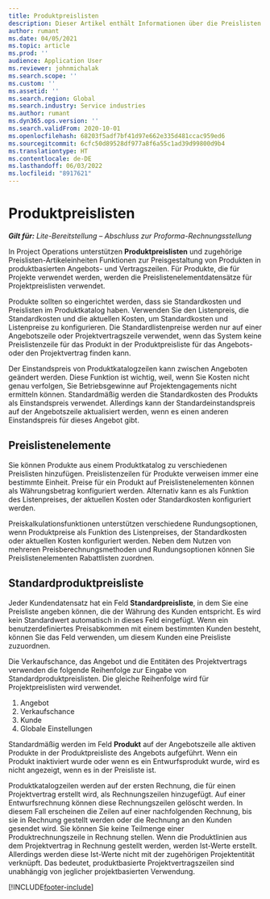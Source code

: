 ```yaml
---
title: Produktpreislisten
description: Dieser Artikel enthält Informationen über die Preislisten in der Katalogpreisgestaltung, die für Projektangebote und Verträge verwendet werden.
author: rumant
ms.date: 04/05/2021
ms.topic: article
ms.prod: ''
audience: Application User
ms.reviewer: johnmichalak
ms.search.scope: ''
ms.custom: ''
ms.assetid: ''
ms.search.region: Global
ms.search.industry: Service industries
ms.author: rumant
ms.dyn365.ops.version: ''
ms.search.validFrom: 2020-10-01
ms.openlocfilehash: 68203f5adf7bf41d97e662e335d481ccac959ed6
ms.sourcegitcommit: 6cfc50d89528df977a8f6a55c1ad39d99800d9b4
ms.translationtype: HT
ms.contentlocale: de-DE
ms.lasthandoff: 06/03/2022
ms.locfileid: "8917621"
---
```

# <a name="product-price-lists"></a>Produktpreislisten

_**Gilt für:** Lite-Bereitstellung – Abschluss zur Proforma-Rechnungsstellung_

 In Project Operations unterstützen **Produktpreislisten** und zugehörige Preislisten-Artikeleinheiten Funktionen zur Preisgestaltung von Produkten in produktbasierten Angebots- und Vertragszeilen. Für Produkte, die für Projekte verwendet werden, werden die Preislistenelementdatensätze für Projektpreislisten verwendet. 

Produkte sollten so eingerichtet werden, dass sie Standardkosten und Preislisten im Produktkatalog haben. Verwenden Sie den Listenpreis, die Standardkosten und die aktuellen Kosten, um Standardkosten und Listenpreise zu konfigurieren. Die Standardlistenpreise werden nur auf einer Angebotszeile oder Projektvertragszeile verwendet, wenn das System keine Preislistenzeile für das Produkt in der Produktpreisliste für das Angebots- oder den Projektvertrag finden kann.

Der Einstandspreis von Produktkatalogzeilen kann zwischen Angeboten geändert werden. Diese Funktion ist wichtig, weil, wenn Sie Kosten nicht genau verfolgen, Sie Betriebsgewinne auf Projektengagements nicht ermitteln können. Standardmäßig werden die Standardkosten des Produkts als Einstandspreis verwendet. Allerdings kann der Standardeinstandspreis auf der Angebotszeile aktualisiert werden, wenn es einen anderen Einstandspreis für dieses Angebot gibt.

## <a name="price-list-items"></a>Preislistenelemente

Sie können Produkte aus einem Produktkatalog zu verschiedenen Preislisten hinzufügen. Preislistenzeilen für Produkte verweisen immer eine bestimmte Einheit. Preise für ein Produkt auf Preislistenelementen können als Währungsbetrag konfiguriert werden. Alternativ kann es als Funktion des Listenpreises, der aktuellen Kosten oder Standardkosten konfiguriert werden.

Preiskalkulationsfunktionen unterstützen verschiedene Rundungsoptionen, wenn Produktpreise als Funktion des Listenpreises, der Standardkosten oder aktuellen Kosten konfiguriert werden. Neben dem Nutzen von mehreren Preisberechnungsmethoden und Rundungsoptionen können Sie Preislistenelementen Rabattlisten zuordnen. 

 
## <a name="default-product-price-list"></a>Standardproduktpreisliste
Jeder Kundendatensatz hat ein Feld **Standardpreisliste**, in dem Sie eine Preisliste angeben können, die der Währung des Kunden entspricht. Es wird kein Standardwert automatisch in dieses Feld eingefügt. Wenn ein benutzerdefiniertes Preisabkommen mit einem bestimmten Kunden besteht, können Sie das Feld verwenden, um diesem Kunden eine Preisliste zuzuordnen.

Die Verkaufschance, das Angebot und die Entitäten des Projektvertrags verwenden die folgende Reihenfolge zur Eingabe von Standardproduktpreislisten. Die gleiche Reihenfolge wird für Projektpreislisten wird verwendet.

1.  Angebot
2.  Verkaufschance
3.  Kunde
4.  Globale Einstellungen 

Standardmäßig werden im Feld **Produkt** auf der Angebotszeile alle aktiven Produkte in der Produktpreisliste des Angebots aufgeführt. Wenn ein Produkt inaktiviert wurde oder wenn es ein Entwurfsprodukt wurde, wird es nicht angezeigt, wenn es in der Preisliste ist. 

Produktkatalogzeilen werden auf der ersten Rechnung, die für einen Projektvertrag erstellt wird, als Rechnungszeilen hinzugefügt. Auf einer Entwurfsrechnung können diese Rechnungszeilen gelöscht werden. In diesem Fall erscheinen die Zeilen auf einer nachfolgenden Rechnung, bis sie in Rechnung gestellt werden oder die Rechnung an den Kunden gesendet wird. Sie können Sie keine Teilmenge einer Produktrechnungszeile in Rechnung stellen. Wenn die Produktlinien aus dem Projektvertrag in Rechnung gestellt werden, werden Ist-Werte erstellt. Allerdings werden diese Ist-Werte nicht mit der zugehörigen Projektentität verknüpft. Das bedeutet, produktbasierte Projektvertragszeilen sind unabhängig von jeglicher projektbasierten Verwendung. 


[!INCLUDE[footer-include](../includes/footer-banner.md)]
